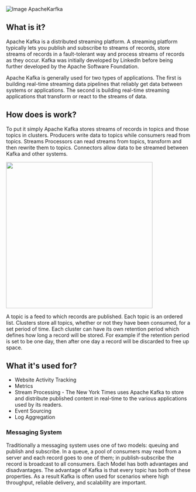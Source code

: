 ![Image ApacheKarfka](https://kafka.apache.org/images/logo.png)
## What is it?
Apache Kafka is a distributed streaming platform. A streaming platform typically lets you publish and subscribe to streams of records, store streams of records in a fault-tolerant way and process streams of records as they occur. Kafka was initially developed by LinkedIn before being further developed by the Apache Software Foundation.

Apache Kafka is generally used for two types of applications. The first is building real-time streaming data pipelines that reliably get data between systems or applications. The second is building real-time streaming applications that transform or react to the streams of data.
## How does is work?
To put it simply Apache Kafka stores streams of records in topics and those topics in clusters. Producers write data to topics while consumers read from topics. Streams Processors can read streams from topics, transform and then rewrite them to topics. Connectors allow data to be streamed between Kafka and other systems.

<img src="https://kafka.apache.org/10/images/kafka-apis.png" width="400" height="400">

A topic is a feed to which records are published. Each topic is an ordered list. Clusters store all topics, whether or not they have been consumed, for a set period of time. Each cluster can have its own retention period which defines how long a record will be stored. For example if the retention period is set to be one day, then after one day a record will be discarded to free up space.
## What it's used for?
* Website Activity Tracking
* Metrics
* Stream Processing - The New York Times uses Apache Kafka to store and distribute published content in real-time to the various applications used by its readers.
* Event Sourcing
* Log Aggregation
### Messaging System
Traditionally a messaging system uses one of two models: queuing and publish and subscribe. In a queue, a pool of consumers may read from a server and each record goes to one of them; in publish-subscribe the record is broadcast to all consumers. Each Model has both advantages and disadvantages. The advantage of Kafka is that every topic has both of these properties. As a result Kafka is often used for scenarios where high throughput, reliable delivery, and scalability are important.
